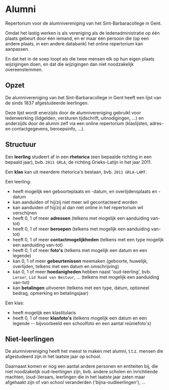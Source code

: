 # Alumni

Repertorium voor de alumnivereniging van het Sint-Barbaracollege in Gent. 

Omdat het lastig werken is als vereniging als de ledenadministratie op één plaats gebeurt door één iemand, en er maar één persoon die (op een andere plaats, in een andere databank) het online repertorium kan aanpassen. 

En dat het in de soep loopt als die twee mensen elk op hun eigen plaats wijzigingen doen, en dat die wijzigingen dan niet noodzakelijk overeenstemmen.

## Opzet

De alumnivereniging van het Sint-Barbaracollege in Gent heeft een lijst van de sinds 1837 afgestudeerde leerlingen. 

Deze lijst wordt enerzijds door de alumnivereniging gebruikt voor ledenwerking (lidgelden, versturen tijdschrift, uitnodigingen, …) en anderzijds door de alumni zelf via een online repertorium (klaslijsten, adres- en contactgegevens, beroepsinfo, …).

## Structuur

Een **leerling** studeert af in een **rhetorica** (een bepaalde richting in een bepaald jaar), bvb. `2011 GRLA`, de richting Grieks-Latijn in het jaar 2011.

Een **klas** kan uit meerdere rhetorica's bestaan, bvb. `2011 GRLA-LAMT`.

Een leerling:
* heeft mogelijk een geboorteplaats en -datum, en overlijdensplaats en -datum
* kan aanduiden of hij/zij niet meer wil gecontacteerd worden
* kan aanduiden of hij/zij al dan niet online in het repertorium wil verschijnen
* heeft 0, 1 of meer **adressen** (telkens met mogelijk een aanduiding van-tot)
* heeft 0, 1 of meer **beroepen** (telkens met mogelijk een aanduiding van-tot)
* heeft 0, 1 of meer **contactmogelijkheden** (telkens met een type mogelijk een aanduiding van-tot)
* heeft 0, 1 of meer **foto's** (telkens met mogelijk een datum en een legende)
* kan 0, 1 of meer **gebeurtenissen** meemaken (geboorte, huwelijk, overlijden, telkens met een datum en omschrijving)
* kan 0, 1 of meer **hoedanigheden** hebben naast 'oud-leerling', bvb. `Leraar`, `Lid Raad van Bestuur`, ... (telkens met mogelijk een aanduiding van-tot)
* kan **betalingen** uitvoeren (telkens met een type, datum, optioneel bedrag, opmerking en betalingsjaar)

Een klas:
* heeft mogelijk een klastitularis
* heeft 0, 1 of meer **klasfoto's** (telkens mogelijk een datum en een legende -- bijvoorbeeld een schoolfoto en een aantal reüniefoto's)

## Niet-leerlingen

De alumnivereniging heeft het meest te maken met alumni, t.t.z. mensen die afgestudeerd zijn in het laatste jaar op school. 

Daarnaast komen er nog een aantal andere personen en entiteiten bij, die niet noodzakelijk oud-leerlingen zijn, bvb. andere scholen en inrichtiende machten, (oud-)leraars, leerlingen die in het laatste jaar zaten maar afgehaakt zijn of van school veranderden ('bijna-oudleerlingen'), ... 